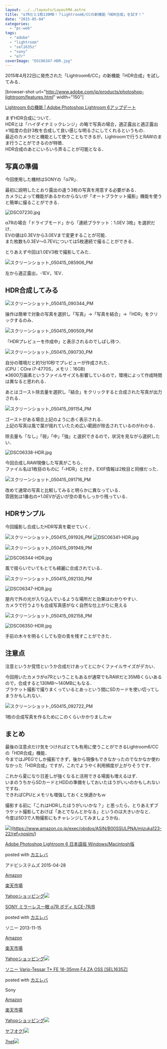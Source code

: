 ```yaml
---
layout: ../../layouts/LayoutMd.astro
title: "α7Rだと1枚130MB！？Lightroom6/CCの新機能「HDR合成」を試す！"
date: "2015-05-04"
categories: 
  - "pc-web"
tags: 
  - "adobe"
  - "lightroom"
  - "sel1635z"
  - "sony"
  - "α7r"
coverImage: "DSC06347-HDR.jpg"
---
```


2015年4月22日に発売された「Lightroom6/CC」の新機能「HDR合成」を試してみる．

\[browser-shot url="http://www.adobe.com/jp/products/photoshop-lightroom/features.html" width="150"\]

[Lightroom 6の機能 | Adobe Photoshop Lightroom 6アップデート](http://www.adobe.com/jp/products/photoshop-lightroom/features.html)

まずHDR合成について．  
HDRとは「ハイダイナミックレンジ」の略で写真の場合，適正露出と適正露出±1程度の合計3枚を合成して良い感じな明るさにしてくれるというもの．  
最近のカメラだと機能として使うこともできるが，Lightroomで行うとRAWのまま行うことができるのが特徴．  
HDR合成のあとにいろいろ弄ることが可能となる．

## 写真の準備

今回使用した機材はSONYの「α7R」．

最初に説明したとおり露出の違う3枚の写真を用意する必要がある．  
カメラによって機能があるかわからないが「オートブラケット撮影」機能を使うと簡単に撮ることができる．

![DSC07230.jpg](/archive/images/17366505145_d4407fcb86_b.jpg)

α7Rの場合「ドライブモード」から「連続ブラケット：1.0EV 3枚」を選択だけ．  
EVの値は0.3EVから3.0EVまで変更することが可能．  
また枚数も0.3EV～0.7EVについては5枚連続で撮ることができる．

とりあえず今回は1.0EV3枚で撮影してみた．

![スクリーンショット_050415_085906_PM](/archive/images/050415_085906_PM.jpg "スクリーンショット_050415_085906_PM")

左から適正露出，-1EV，1EV．

## HDR合成してみる

![スクリーンショット_050415_090344_PM](/archive/images/050415_090344_PM.jpg "スクリーンショット_050415_090344_PM")

操作は簡単で対象の写真を選択し「写真」→「写真を結合」→「HDR」をクリックするのみ．

![スクリーンショット_050415_090509_PM](/archive/images/050415_090509_PM.jpg "スクリーンショット_050415_090509_PM")

「HDRプレビューを作成中」と表示されるのでしばし待つ．

![スクリーンショット_050415_090730_PM](/archive/images/050415_090730_PM.jpg "スクリーンショット_050415_090730_PM")

自分の環境だと約1分10秒でプレビューが作成された．  
(CPU：COre i7-4770S，メモリ：16GB)  
※3600万画素というファイルサイズも影響しているので，環境によって作成時間は異なると思われる．

あとはゴースト除去量を選択し「結合」をクリックすると合成された写真が出力される．

![スクリーンショット_050415_091154_PM](/archive/images/050415_091154_PM.jpg "スクリーンショット_050415_091154_PM")

ゴーストがある場合上記のように赤く表示される．  
上記の写真は風で葉が揺れていたため広い範囲が除去されているのがわかる．

除去量も「なし」「弱」「中」「強」と選択できるので，状況を見ながら選択したい．

![DSC06338-HDR.jpg](/archive/images/17366449095_5865a37b63_b.jpg)

今回合成しRAW現像した写真がこちら．  
ファイル名は1枚目のものに「-HDR」と付き，EXIF情報は2枚目と同様だった．

![スクリーンショット_050415_091716_PM](/archive/images/050415_091716_PM.jpg "スクリーンショット_050415_091716_PM")

改めて通常の写真と比較してみると明らかに異なっている．  
雰囲気は1番右の+1.0EVが近いが空の青もしっかり残っている．

## HDRサンプル

今回撮影し合成したHDR写真を載せていく．

![スクリーンショット_050415_091926_PM](/archive/images/050415_091926_PM.jpg "スクリーンショット_050415_091926_PM") ![DSC06341-HDR.jpg](/archive/images/16743953354_9149120f85_b.jpg)

![スクリーンショット_050415_091949_PM](/archive/images/050415_091949_PM.jpg "スクリーンショット_050415_091949_PM")

![DSC06344-HDR.jpg](/archive/images/16746203763_79268e90b0_b.jpg)

風で揺らいでいてもとても綺麗に合成されている．

![スクリーンショット_050415_092130_PM](/archive/images/050415_092130_PM.jpg "スクリーンショット_050415_092130_PM")

![DSC06347-HDR.jpg](/archive/images/16746216393_c52ac74cd6_b.jpg)

屋内で外の光が入り込んでいるような場所だと効果はわかりやすい．  
カメラで行うよりも合成写真感がなく自然な仕上がりに見える

![スクリーンショット_050415_092158_PM](/archive/images/050415_092158_PM.jpg "スクリーンショット_050415_092158_PM")

![DSC06350-HDR.jpg](/archive/images/17340544686_51bf711686_b.jpg)

手前の木々を明るくしても空の青を残すことができた．

## 注意点

注意というか覚悟というか合成だけあってとにかくファイルサイズがデカい．

今回用いたカメラがα7Rということもあるが通常でもRAWだと35MBくらいあるので，合成すると130MB～140MBにもなる．  
ブラケット撮影で撮りまくっているとあっという間にSDカードを使い切ってしまうかもしれない．

![スクリーンショット_050415_092722_PM](/archive/images/050415_092722_PM.jpg "スクリーンショット_050415_092722_PM")

1枚の合成写真を作るためにこのくらいかかりましたｗ

## まとめ

最後の注意点だけ気をつければとても有用に使うことができるLightroom6/CCの「HDR合成」機能．  
今まではJPEGでしか撮影できず，後から現像もできなかったのでなかなか使わなかった「HDR合成」ですが，これでようやく利用頻度が上がりそうです．

これから夏になり日差しが強くなると活用できる場面も増えるはず．  
いまのうちからSDカードとHDDの準備をしておいたほうがいいのかもしれないですね．  
できればCPUとメモリも増強しておくと快適かもｗ

撮影する前に「これはHDRしたほうがいいかな？」と思ったら，とりあえずブラケット撮影しておけば「あとでなんとかなる」というのは大きいかなと．  
今度は5D3で人物撮影にもチャレンジしてみましょうかね．

![](/archive/images/513ZAPlqdpL._SL160_.jpg)](https://www.amazon.co.jp/exec/obidos/ASIN/B00SSULPNA/mizuka123-22/ref=nosim/)

[Adobe Photoshop Lightroom 6 日本語版 Windows/Macintosh版](https://www.amazon.co.jp/exec/obidos/ASIN/B00SSULPNA/mizuka123-22/ref=nosim/)

posted with [カエレバ](http://kaereba.com)

アドビシステムズ 2015-04-28

[Amazon](http://www.amazon.co.jp/gp/search?keywords=Adobe%20Photoshop%20Lightroom%206%20%93%FA%96%7B%8C%EA%94%C5%20Windows%2FMacintosh%94%C5&__mk_ja_JP=%83J%83%5E%83J%83i&tag=mizuka123-22)

[楽天市場](http://hb.afl.rakuten.co.jp/hgc/032b53ee.4b34c5ee.0f4a541e.f440145e/?pc=http%3A%2F%2Fsearch.rakuten.co.jp%2Fsearch%2Fmall%2FAdobe%2520Photoshop%2520Lightroom%25206%2520%25E6%2597%25A5%25E6%259C%25AC%25E8%25AA%259E%25E7%2589%2588%2520Windows%252FMacintosh%25E7%2589%2588%2F-%2Ff.1-p.1-s.1-sf.0-st.A-v.2%3Fx%3D0%26scid%3Daf_ich_link_urltxt%26m%3Dhttp%3A%2F%2Fm.rakuten.co.jp%2F)

[Yahooショッピング![](/archive/images/41SSfTbp1CL._SL160_.jpg)](//ck.jp.ap.valuecommerce.com/servlet/referral?sid=3066752&pid=881990642&vc_url=http%3A%2F%2Fsearch.shopping.yahoo.co.jp%2Fsearch%3Fp%3DAdobe%2520Photoshop%2520Lightroom%25206%2520%25E6%2597%25A5%25E6%259C%25AC%25E8%25AA%259E%25E7%2589%2588%2520Windows%252FMacintosh%25E7%2589%2588)

[SONY ミラーレス一眼 α7R ボディ ILCE-7R/B](https://www.amazon.co.jp/exec/obidos/ASIN/B00FXKLN58/mizuka123-22/ref=nosim/)

posted with [カエレバ](http://kaereba.com)

ソニー 2013-11-15

[Amazon](http://www.amazon.co.jp/gp/search?keywords=SONY%20%83~%83%89%81%5B%83%8C%83X%88%EA%8A%E1%20%83%BF7R%20%83%7B%83f%83B%20ILCE-7R%2FB&__mk_ja_JP=%83J%83%5E%83J%83i&tag=mizuka123-22)

[楽天市場](http://hb.afl.rakuten.co.jp/hgc/032b53ee.4b34c5ee.0f4a541e.f440145e/?pc=http%3A%2F%2Fsearch.rakuten.co.jp%2Fsearch%2Fmall%2FSONY%2520%25E3%2583%259F%25E3%2583%25A9%25E3%2583%25BC%25E3%2583%25AC%25E3%2582%25B9%25E4%25B8%2580%25E7%259C%25BC%2520%25CE%25B17R%2520%25E3%2583%259C%25E3%2583%2587%25E3%2582%25A3%2520ILCE-7R%252FB%2F-%2Ff.1-p.1-s.1-sf.0-st.A-v.2%3Fx%3D0%26scid%3Daf_ich_link_urltxt%26m%3Dhttp%3A%2F%2Fm.rakuten.co.jp%2F)

[Yahooショッピング![](/archive/images/41n4Q9z2xwL._SL160_.jpg)](//ck.jp.ap.valuecommerce.com/servlet/referral?sid=3066752&pid=881990642&vc_url=http%3A%2F%2Fsearch.shopping.yahoo.co.jp%2Fsearch%3Fp%3DSONY%2520%25E3%2583%259F%25E3%2583%25A9%25E3%2583%25BC%25E3%2583%25AC%25E3%2582%25B9%25E4%25B8%2580%25E7%259C%25BC%2520%25CE%25B17R%2520%25E3%2583%259C%25E3%2583%2587%25E3%2582%25A3%2520ILCE-7R%252FB)

[ソニー Vario-Tessar T\* FE 16-35mm F4 ZA OSS \[SEL1635Z\]](https://www.amazon.co.jp/exec/obidos/ASIN/B00NGTN25C/mizuka123-22/ref=nosim/)

posted with [カエレバ](http://kaereba.com)

Sony

[Amazon](http://www.amazon.co.jp/gp/search?keywords=%83%5C%83j%81%5B%20Vario-Tessar%20T%2A%20FE%2016-35mm%20F4%20ZA%20OSS%20%5BSEL1635Z%5D&__mk_ja_JP=%83J%83%5E%83J%83i&tag=mizuka123-22)

[楽天市場](http://hb.afl.rakuten.co.jp/hgc/032b53ee.4b34c5ee.0f4a541e.f440145e/?pc=http%3A%2F%2Fsearch.rakuten.co.jp%2Fsearch%2Fmall%2F%25E3%2582%25BD%25E3%2583%258B%25E3%2583%25BC%2520Vario-Tessar%2520T%252A%2520FE%252016-35mm%2520F4%2520ZA%2520OSS%2520%255BSEL1635Z%255D%2F-%2Ff.1-p.1-s.1-sf.0-st.A-v.2%3Fx%3D0%26scid%3Daf_ich_link_urltxt%26m%3Dhttp%3A%2F%2Fm.rakuten.co.jp%2F)

[Yahooショッピング![](//ad.jp.ap.valuecommerce.com/servlet/gifbanner?sid=3066752&pid=881990642)](//ck.jp.ap.valuecommerce.com/servlet/referral?sid=3066752&pid=881990642&vc_url=http%3A%2F%2Fsearch.shopping.yahoo.co.jp%2Fsearch%3Fp%3D%25E3%2582%25BD%25E3%2583%258B%25E3%2583%25BC%2520Vario-Tessar%2520T%252A%2520FE%252016-35mm%2520F4%2520ZA%2520OSS%2520%255BSEL1635Z%255D)

[ヤフオク!![](//ad.jp.ap.valuecommerce.com/servlet/gifbanner?sid=3066752&pid=881990645)](//ck.jp.ap.valuecommerce.com/servlet/referral?sid=3066752&pid=881990645&vc_url=http%3A%2F%2Fauctions.search.yahoo.co.jp%2Fsearch%3Fvo%3D%26ve%3D%26auccat%3D0%26aucminprice%3D%26aucmaxprice%3D%26aucmin_bidorbuy_price%3D%26aucmax_bidorbuy_price%3D%26loc_cd%3D0%26abatch%3D0%26istatus%3D0%26filtered%3D1%26ei%3DUTF-8%26tab_ex%3Dcommerce%26va%3D%25E3%2582%25BD%25E3%2583%258B%25E3%2583%25BC%2520Vario-Tessar%2520T%252A%2520FE%252016-35mm%2520F4%2520ZA%2520OSS%2520%255BSEL1635Z%255D)

[7net](//ck.jp.ap.valuecommerce.com/servlet/referral?sid=3066752&pid=881990643&vc_url=http%3A%2F%2Fwww.7netshopping.jp%2Fall%2Fsearch_result%2F-%2Fbprice%2Foff%2Fsort%2F0%2Fkword_in%2F%25E3%2582%25BD%25E3%2583%258B%25E3%2583%25BC%2520Vario-Tessar%2520T%252A%2520FE%252016-35mm%2520F4%2520ZA%2520OSS%2520%255BSEL1635Z%255D%2FallGoods%2Fon%2Fsubmit.x%2F30%2Fdisp_result%2F1%2Fsubmit.y%2F9%2Fprvlg%2Foff%2Fnobuy%2Fon%2FsetProduct%2Foff%2Foop%2Fon%2Fctgy%2Fall%2FfromKeywordSearch%2Ftrue)![](http://atq.ad.valuecommerce.com/servlet/atq/gifbanner?sid=3066752&pid=881990643)
